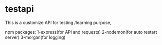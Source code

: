 # testapi
This is a customize API for testing /learning purpose,

npm packages:
1-express(for API and requests)
2-nodemon(for auto restart server)
3-morgan(for logging)
